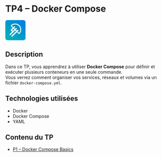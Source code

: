 # TP4 – Docker Compose

![LaMeDuSe_LOGO](./img/LaMeDuSe_logo.webp)

## Description
Dans ce TP, vous apprendrez à utiliser **Docker Compose** pour définir et exécuter plusieurs conteneurs en une seule commande.  
Vous verrez comment organiser vos services, réseaux et volumes via un fichier `docker-compose.yml`.

## Technologies utilisées
- Docker
- Docker Compose
- YAML

## Contenu du TP
- [P1 – Docker Compose Basics](P1-DockerComposeBasics.md)
